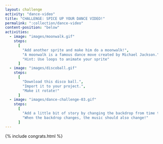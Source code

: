 ```yaml
---
layout: challenge
activity: "dance-video"
title: "CHALLENGE: SPICE UP YOUR DANCE VIDEO!"
permalink: ":collection/dance-video"
content-position: "below"
activities:
  - image: "images/moonwalk.gif"
    steps:
      [
        "Add another sprite and make him do a moonwalk!",
        "A moonwalk is a famous dance move created by Michael Jackson.",
        "Hint: Use loops to animate your sprite"
      ]
  - image: "images/discoball.gif"
    steps:
      [
        "Download this disco ball.",
        "Import it to your project.",
        "Make it rotate!"
      ]
  - image: "images/dance-challenge-03.gif"
    steps:
      [
        "Add a little bit of story by changing the backdrop from time to time.",
        "When the backdrop changes, the music should also change!"
      ]
---
```

{% include congrats.html %}
